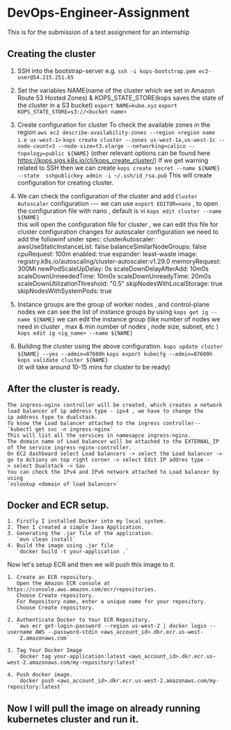 # DevOps-Engineer-Assignment
This is for the submission of a test assignment for an internship


 ## Creating the cluster
 1. SSH into the bootstrap-server
     e.g. `ssh -i kops-bootstrap.pem ec2-user@54.215.251.65`

 2.  Set the variables NAME(name of the cluster which we set in Amazon Route 53 Hosted Zones) & KOPS_STATE_STORE(kops saves the state of the 
     cluster in a S3 bucket)
    `export NAME=kube.xyz`
    `export KOPS_STATE_STORE=s3://<bucket name>`

3. Create configuration for cluster
   To check the available zones in the region 
   `aws ec2 describe-availability-zones --region <region name i.e us-west-1>`
   `kops create cluster --zones us-west-1a,us-west-1c --node-count=3 --node-size=t3.xlarge --networking=calico --topology=public ${NAME}`
   (other relevant options can be found here https://kops.sigs.k8s.io/cli/kops_create_cluster/)
   If we get warning related to SSH then we can create 
   `kops create secret --name ${NAME}  --state  sshpublickey admin -i ~/.ssh/id_rsa.pub`
   This will create configuration for creating cluster.

4. We can check the configuration of the cluster and add `Cluster Autoscaler` configuration  ---
   we can use `export EDITOR=nano` , to open the configuration file with nano , default is vi
   `kops edit cluster --name ${NAME}`  
   this will open the configuration file for cluster , we can edit this file for cluster configuration changes
   for autoscaler configuration we need to add the followinf under spec:
clusterAutoscaler:
  awsUseStaticInstanceList: false
  balanceSimilarNodeGroups: false
  cpuRequest: 100m
  enabled: true
  expander: least-waste
  image: registry.k8s.io/autoscaling/cluster-autoscaler:v1.29.0
  memoryRequest: 300Mi
  newPodScaleUpDelay: 0s
  scaleDownDelayAfterAdd: 10m0s
  scaleDownUnneededTime: 10m0s
  scaleDownUnreadyTime: 20m0s
  scaleDownUtilizationThreshold: "0.5"
  skipNodesWithLocalStorage: true
  skipNodesWithSystemPods: true

5. Instance groups are the group of worker nodes , and control-plane nodes
   we can see the list of instance groups by using 
   `kops get ig --name ${NAME}`
   we can edit the instance group  (like number of nodes we need in cluster , max & min number of nodes , node size, subnet, etc ) 
   `kops edit ig <ig_name> --name ${NAME}`

6. Building the cluster using the above configuration.
   `kops update cluster ${NAME} --yes --admin=87600h`
   `kops export kubecfg --admin=87600h`
   `kops validate cluster ${NAME}`    
   (it will take around 10-15 mins for cluster to be ready)



## After the cluster is ready.
    The ingress-nginx controller will be created, which creates a network load balancer of ip address type - ipv4 , we have to change the 
    ip address type to dualstack.
    To know the Load balancer attached to the ingress controller--
    `kubectl get svc -n ingress-nginx`   
    This will list all the services in namesapce ingress-nginx. 
    The domain name of Load balancer will be attached to the EXTERNAL_IP of the service ingress-nginx-controller.
    On EC2 dashboard select Load balancers -> select the Load balancer -> go to Actions on top right corner -> select Edit IP addres type - 
    > select Dualstack -> Sav
    You can check the IPv4 and IPv6 network attached to Load balancer by using 
    `nslookup <domain of load balancer>`
## Docker and ECR setup.
    1. Firstly I installed Docker into my local system.
    2. Then I created a simple Java Application.
    3. Generating the .jar file of the application.
       `mvn clean install`
    4. Build the image using .jar file
       `docker build -t your-application .`


  Now let's setup ECR and then we will push this image to it.
  
    1. Create an ECR repository.
       Open the Amazon ECR console at https://console.aws.amazon.com/ecr/repositories.
       Choose Create repository.
       For Repository name, enter a unique name for your repository.
       Choose Create repository.

    2. Authenticate Docker to Your ECR Repository.
       `aws ecr get-login-password --region us-west-2 | docker login --username AWS --password-stdin <aws_account_id>.dkr.ecr.us-west- 
        2.amazonaws.com`

    3. Tag Your Docker Image
       `docker tag your-application:latest <aws_account_id>.dkr.ecr.us-west-2.amazonaws.com/my-repository:latest`

    4. Push docker image.
       `docker push <aws_account_id>.dkr.ecr.us-west-2.amazonaws.com/my-repository:latest`



## Now I will pull the image on already running kubernetes cluster and run it.
